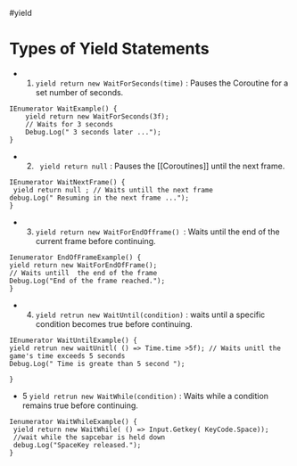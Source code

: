 #yield

# Types of Yield Statements

- 1. `yield return new WaitForSeconds(time)` : Pauses the Coroutine for a set number of seconds. 
```Csharp
IEnumerator WaitExample() {
	yield return new WaitForSeconds(3f);
	// Waits for 3 seconds
	Debug.Log(" 3 seconds later ...");
}
```
- 2. ` yield return null` : Pauses the [[Coroutines]] until the next frame.
```Csharp
IEnumerator WaitNextFrame() {
 yield return null ; // Waits untill the next frame
debug.Log(" Resuming in the next frame ...");
}
```
- 3.  `yield return new WaitForEndOfframe() `: Waits until the end of the current frame before continuing.
```Csharp
Ienumerator EndOfFrameExample() {
yield return new WaitForEndOfFrame();
// Waits untill  the end of the frame
Debug.Log("End of the frame reached.");
}
```
* 4. `yield retrun new WaitUntil(condition)` : waits until a specific condition becomes true before continuing.
```Csharp
IEnumerator WaitUntilExample() {
yield retrun new waitUnitl( () => Time.time >5f); // Waits unitl the game's time exceeds 5 seconds
Debug.Log(" Time is greate than 5 second ");

}
```
* 5 `yield retrun new WaitWhile(condition)` : Waits while a condition remains true before continuing. 
```Csharp 
Ienumerator WaitWhileExample() {
 yield return new WaitWhile( () => Input.Getkey( KeyCode.Space));
 //wait while the sapcebar is held down 
 debug.Log("SpaceKey released.");
}
```
